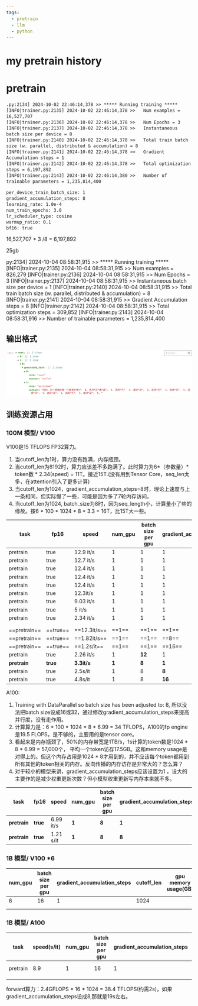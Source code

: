 ```yaml
---
tags:
  - pretrain
  - llm
  - python
---
```


# my pretrain history

# pretrain

```
.py:2134] 2024-10-02 22:46:14,378 >> ***** Running training *****
[INFO|trainer.py:2135] 2024-10-02 22:46:14,378 >>   Num examples = 16,527,707
[INFO|trainer.py:2136] 2024-10-02 22:46:14,378 >>   Num Epochs = 3
[INFO|trainer.py:2137] 2024-10-02 22:46:14,378 >>   Instantaneous batch size per device = 8
[INFO|trainer.py:2140] 2024-10-02 22:46:14,378 >>   Total train batch size (w. parallel, distributed & accumulation) = 8
[INFO|trainer.py:2141] 2024-10-02 22:46:14,378 >>   Gradient Accumulation steps = 1
[INFO|trainer.py:2142] 2024-10-02 22:46:14,378 >>   Total optimization steps = 6,197,892
[INFO|trainer.py:2143] 2024-10-02 22:46:14,380 >>   Number of trainable parameters = 1,235,814,400
```

```
per_device_train_batch_size: 1  
gradient_accumulation_steps: 8  
learning_rate: 1.0e-4  
num_train_epochs: 3.0  
lr_scheduler_type: cosine  
warmup_ratio: 0.1  
bf16: true
```

16,527,707 * 3 /8 = 6,197,892

25gb


py:2134] 2024-10-04 08:58:31,915 >> ***** Running training *****
[INFO|trainer.py:2135] 2024-10-04 08:58:31,915 >>   Num examples = 826,279
[INFO|trainer.py:2136] 2024-10-04 08:58:31,915 >>   Num Epochs = 3
[INFO|trainer.py:2137] 2024-10-04 08:58:31,915 >>   Instantaneous batch size per device = 1
[INFO|trainer.py:2140] 2024-10-04 08:58:31,915 >>   Total train batch size (w. parallel, distributed & accumulation) = 8
[INFO|trainer.py:2141] 2024-10-04 08:58:31,915 >>   Gradient Accumulation steps = 8
[INFO|trainer.py:2142] 2024-10-04 08:58:31,915 >>   Total optimization steps = 309,852
[INFO|trainer.py:2143] 2024-10-04 08:58:31,916 >>   Number of trainable parameters = 1,235,814,400

## 输出格式

![](assets/Pasted%20image%2020241008123149.png)

## 训练资源占用


### 100M 模型/ V100

V100是15 TFLOPS FP32算力。
1. 当cutoff_len为1时，算力没有跑满，内存瓶颈。
2. 当cutoff_len为8192时，算力应该差不多跑满了。此时算力为6*（参数量）* token数 * 2.34(speed) = 11T。接近15T.(没有用到Tensor Core，seq_len太多，在attention引入了更多计算)
3. 当cutoff_len为1024，gradient_accumulation_steps=8时，理论上速度与上一条相同，但实际慢了一些，可能是因为多了7轮内存访问。
4. 当cutoff_len为1024, batch_size为8时，因为seq_length小，计算量小了些的缘故。按6 * 100 * 1024 * 8 * 3.3 = 16T，比15T大一些。

| task         | fp16     | speed        | num_gpu | batch size per gpu | gradient_accumulation_steps | cutoff_len | gpu memory usage(GB) | memory bandwidth |
| ------------ | -------- | ------------ | ------- | ------------------ | --------------------------- | ---------- | -------------------- | ---------------- |
| pretrain     | true     | 12.9 it/s    | 1       | 1                  | 1                           | 1          | 2.579                |                  |
| pretrain     | true     | 12.7 it/s    | 1       | 1                  | 1                           | 64         | 2.617                |                  |
| pretrain     | true     | 12.4 it/s    | 1       | 1                  | 1                           | 128        | 2.729                |                  |
| pretrain     | true     | 12.4 it/s    | 1       | 1                  | 1                           | 256        | 2.951                |                  |
| pretrain     | true     | 12.4 it/s    | 1       | 1                  | 1                           | 512        | 3.183                |                  |
| pretrain     | true     | 12.3it/s     | 1       | 1                  | 1                           | 1024       | 4.5                  |                  |
| pretrain     | true     | 9.03 it/s    | 1       | 1                  | 1                           | 2048       | 6.583                |                  |
| pretrain     | true     | 5 it/s       | 1       | 1                  | 1                           | 4096       | 9.647                |                  |
| pretrain     | true     | 2.34 it/s    | 1       | 1                  | 1                           | 8192       | 18.067               |                  |
|              |          |              |         |                    |                             |            |                      |                  |
|              |          |              |         |                    |                             |            |                      |                  |
| ==pretrain== | ==true== | ==12.3it/s== | ==1==   | ==1==              | ==1==                       | ==1024==   | ==4.5==              |                  |
| ==pretrain== | ==true== | ==1.82it/s== | ==1==   | ==1==              | ==8==                       | ==1024==   | ==4.529==            |                  |
| ==pretrain== | ==true== | ==1.2s/it==  | ==1==   | ==1==              | ==16==                      | ==1024==   | ==4.529==            |                  |
| pretrain     | true     | 2.26 it/s    | 1       | **12**             | 1                           | 1024       | 26.353               |                  |
| **pretrain** | **true** | **3.3it/s**  | **1**   | **8**              | **1**                       | **1024**   | **18.8**             | **70%**          |
| pretrain     | true     | 2.5s/it      | 1       | 8                  | **8**                       | 1024       | 18.0                 |                  |
| pretrain     | true     | 4.8s/it      | 1       | 8                  | **16**                      | 1024       | 18.0                 |                  |

A100:

1. Training with DataParallel so batch size has been adjusted to: 8, 所以没法把batch size设成16或32，通过修改gradient_accumulation_steps来提高并行度，没有走作用。
2. 计算算力是：6 * 100 * 1024 * 8 * 6.99 = 34 TFLOPS，A100的fp engine是19.5 FLOPS，是不够的，主要用的是tensor core。
3. 看起来是内存瓶颈了，50%的内存带宽是1TB/s，1s计算的token数是1024 * 8 * 6.99 = 57,000个， 平均一个token访存17.5GB。这和memory usage是对得上的。但这个内存占用是1024 * 8才用到的，并不应该每个token都用到所有其他的token相关的内存。反向传播的内存访存是非常大的？怎么算？
4. 对于较小的模型来讲，gradient_accumulation_steps应该设置为1 ，设大的主要作的是减少权重更新次数？但小模型权重更新写内存本来就不多。

| task         | fp16     | speed     | num_gpu | batch size per gpu | gradient_accumulation_steps | cutoff_len | gpu memory usage(GB) | memory bandwidth | tensor core | fp engine |
| ------------ | -------- | --------- | ------- | ------------------ | --------------------------- | ---------- | -------------------- | ---------------- | ----------- | --------- |
| **pretrain** | **true** | 6.99 it/s | **1**   | **8**              | **1**                       | **1024**   | **18.8**             | 50%              | 12.9%       | 3%        |
| **pretrain** | **true** | 1.21 s/it | **1**   | **8**              | **8**                       | **1024**   | **18.8**             | 50%              | 12.9%       | 3%        |

### 1B 模型/ V100 *6

| num_gpu | batch size per gpu | gradient_accumulation_steps | cutoff_len | gpu memory usage(GB) | 算力  |
| ------- | ------------------ | --------------------------- | ---------- | -------------------- | --- |
| 6       | 16                 | 1                           | 1024       |                      |     |
|         |                    |                             |            |                      |     |
|         |                    |                             |            |                      |     |

### 1B 模型/ A100 

| task     | speed(s/it) | num_gpu | batch size per gpu | gradient_accumulation_steps | cutoff_len | gpu memory usage(GB) | memory bandwidth | fp32 | fp32算力(TFLOPS) |
| -------- | ----------- | ------- | ------------------ | --------------------------- | ---------- | -------------------- | ---------------- | ---- | -------------- |
| pretrain | 8.9         | 1       | 16                 | 1                           | 1024       | 42.73                | 10%(200GB/s)     | 90%  | 17.6           |
|          |             |         |                    |                             |            |                      |                  |      |                |
|          |             |         |                    |                             |            |                      |                  |      |                |
forward算力：2.4GFLOPS * 16 * 1024 = 38.4 TFLOPS(约需2s)，如果gradient_accumulation_steps设成8,那就是19s左右。
